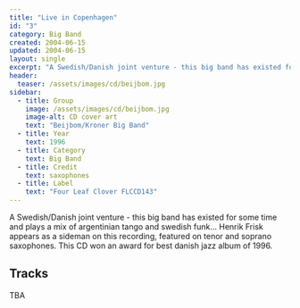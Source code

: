 ```yaml
---
title: "Live in Copenhagen"
id: "3"
category: Big Band
created: 2004-06-15
updated: 2004-06-15
layout: single
excerpt: "A Swedish/Danish joint venture - this big band has existed for some time and plays a mix o..."
header: 
  teaser: /assets/images/cd/beijbom.jpg
sidebar:
  - title: Group
    image: /assets/images/cd/beijbom.jpg
    image-alt: CD cover art
    text: "Beijbom/Kroner Big Band"
  - title: Year
    text: 1996
  - title: Category
    text: Big Band
  - title: Credit
    text: saxophones
  - title: Label
    text: "Four Leaf Clover FLCCD143"
---
```


A Swedish/Danish joint venture - this big band has existed for some time and plays a mix of argentinian tango and swedish funk... Henrik Frisk appears as a sideman on this recording, featured on tenor and soprano saxophones. This CD won an award for best danish jazz album of 1996.
<h2>Tracks</h2>
TBA
